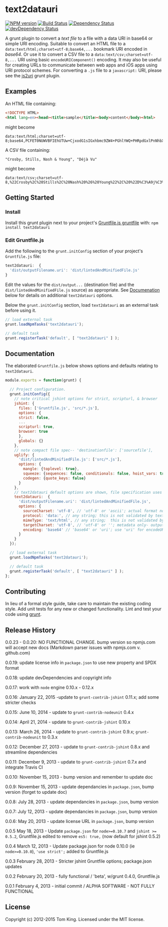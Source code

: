 # text2datauri

[![NPM version][npm-image]][npm-url] [![Build Status][build-image]][build-url]
[![Dependency Status][dep-image]][dep-url] [![devDependency Status][devDep-image]][devDep-url]

A grunt plugin to convert a _text_ _file_ to a file with a data URI in base64 or
simple URI encoding. Suitable to convert an HTML file to a `data:text/html;charset=utf-8;base64,...`
bookmark URI encoded in _base64_. Or use it to convert a CSV file to a
`data:text/csv;charset=utf-8,...` URI using basic `encodeURIComponent()` encoding. It may
also be useful for creating URLs to communicate between web apps and iOS apps using URI
protocol schemes. For converting a `.js` file to a `javascript:` URI, please see the [js2uri] grunt plugin.

## Examples
An HTML file containing:
```html
<!DOCTYPE HTML>
<html lang=en><head><title>sample</title><body>content</body><html>
```

might become
```url
data:text/html;charset=utf-8;base64,PCFET0NUWVBFIEhUTUw+CjxodG1sIGxhbmc9ZW4+PGhlYWQ+PHRpdGxlPnNhbXBsZTwvdGl0bGU+PGJvZHk+Y29udGVudDwvYm9keT48aHRtbD4=
```

A CSV file containing:
```csv
"Crosby, Stills, Nash & Young", "Déjà Vu"
```

might become
```url
data:text/csv;charset=utf-8,%22Crosby%2C%20Stills%2C%20Nash%20%26%20Young%22%2C%20%22D%C3%A9j%C3%A0%20Vu%22
```

## Getting Started
### Install
Install this grunt plugin next to your project's [Gruntfile.js gruntfile][getting-started]
with: `npm install text2datauri`

### Edit Gruntfile.js

Add the following to the `grunt.initConfig` section of your project's `Gruntfile.js` file:
```javascript
text2datauri:  {
  'dist/outputFilename.uri': 'dist/lintedAndMinifiedFile.js'
}
```
Edit the  values for the `dist/output...` (destination file) and the `dist/lintedAndMinifiedFile.js`
source) as appropriate. See [Documenation](#documentation) below for details on
additional `text2datauri` options.

Below the `grunt.initConfig` section, load `text2datauri` as an external task before using it.

```javascript
// load external task
grunt.loadNpmTasks('text2datauri');

// default task
grunt.registerTask('default', [ "text2datauri" ] );
```

## Documentation
The elaborated `Gruntfile.js` below shows options and defaults relating to `text2datauri`.

```javascript
module.exports = function(grunt) {

  // Project configuration.
  grunt.initConfig({
    // note critical jshint options for strict, scripturl, & browser
    jshint: {
      files: ['Gruntfile.js', 'src/*.js'],
      options: {
      strict: false,
      ...
      scripturl: true,
      browser: true
      },
      globals: {}
    },
    // note compact file spec-- 'destinationfile': ['sourcefile'],
    uglify: {
      'dist/lintedAndMinifiedFile.js': ['src/*.js'],
      options: {
        mangle: {toplevel: true},
        squeeze: {sequences: false, conditionals: false, hoist_vars: true},
        codegen: {quote_keys: false}
      }
    },
    // text2datauri default options are shown, file specification uses compact form
    text2datauri:  {
      'dist/outputFilename.uri': 'dist/lintedAndMinifiedFile.js',
      options: {
        sourceCharset: 'utf-8', // 'utf-8' or 'ascii'; actual format not validated (yet?)
        protocol: 'data:', // any string; this is not validated by text2datauri
        mimeType: 'text/html', // any string;  this is not validated by text2datauri
        targetCharset: 'utf-8', // 'utf-8' or ''; metadata only- output is always utf-8
        encoding: 'base64' // 'base64' or 'uri'; use 'uri' for encodeURIComponent() encoding
      }
    }
  });

  // load external task
  grunt.loadNpmTasks('text2datauri');

  // default task
  grunt.registerTask('default', [ "text2datauri" ] );
};
```

## Contributing
In lieu of a formal style guide, take care to maintain the existing coding style.
Add unit tests for any new or changed functionality. Lint and test your code using [grunt].

## Release History
0.0.23 - 0.0.20: NO FUNCTIONAL CHANGE. bump version so npmjs.com will accept new docs
(Markdown parser issues with npmjs.com v. github.com)

0.0.19: update license info in `package.json` to use new property and SPDX format

0.0.18: update devDependencies and copyright info

0.0.17: work with `node` engine 0.10.x - 0.12.x

0.0.16: January 22, 2015 -update to `grunt-contrib-jshint` 0.11.x; add some stricter checks

0.0.15: June 10, 2014 - update to `grunt-contrib-nodeunit` 0.4.x

0.0.14: April 21, 2014 - update to `grunt-contrib-jshint` 0.10.x

0.0.13: March 26, 2014 - update to `grunt-contrib-jshint` 0.9.x; `grunt-contrib-nodeunit` to 0.3.x

0.0.12: December 27, 2013 - update to `grunt-contrib-jshint` 0.8.x and streamline dependencies

0.0.11: December 9, 2013 - update to `grunt-contrib-jshint` 0.7.x and integrate Travis CI

0.0.10: November 15, 2013 - bump version and remember to update doc

0.0.9: November 15, 2013 - update dependancies in `package.json`, bump version (forget to update doc)

0.0.8: July 28, 2013 - update dependancies in `package.json`, bump version

0.0.7: July 12, 2013 - update dependancies in `package.json`, bump version

0.0.6: May 20, 2013 - update license URL in `package.json`, bump version

0.0.5 May 18, 2013 - Update `package.json` for `node>=0.10.7` and `jshint >= 0.5.2`,
Gruntfile.js edited to remove `es5: true,` (now default for jshint 0.5.2)

0.0.4 March 12, 2013 - Update package.json for node 0.10.0 (ie `node>=0.10.0`),
`'use strict';` added to Gruntfile.js

0.0.3 February 28, 2013 - Stricter jshint Gruntfile options; package.json updates

0.0.2 February 20, 2013 - fully functional / 'beta', w/grunt 0.4.0, Gruntfile.js

0.0.1 February 4, 2013 - initial commit / ALPHA SOFTWARE - NOT FULLY FUNCTIONAL

## License
Copyright (c) 2012-2015 Tom King.
Licensed under the MIT license.

<!-- reference URLs -->

[build-image]: https://secure.travis-ci.org/mobilemind/text2datauri.svg?branch=master

[build-url]: https://travis-ci.org/mobilemind/text2datauri

[npm-image]: https://img.shields.io/npm/v/text2datauri.svg

[npm-url]: https://www.npmjs.com/package/text2datauri

[dep-image]: https://david-dm.org/mobilemind/text2datauri.svg

[dep-url]: https://david-dm.org/mobilemind/text2datauri

[devDep-image]: https://img.shields.io/david/dev/mobilemind/text2datauri.svg

[devDep-url]: https://david-dm.org/mobilemind/text2datauri#info=devDependencies

[grunt]: http://gruntjs.com/

[getting-started]: http://gruntjs.com/getting-started

[js2uri]: http://npmjs.org/package/js2uri

